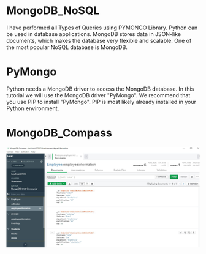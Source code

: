 # MongoDB_NoSQL
I have performed all Types of Queries using PYMONGO Library.
Python can be used in database applications.
MongoDB stores data in JSON-like documents, which makes the database very flexible and scalable.
One of the most popular NoSQL database is MongoDB.
# PyMongo
Python needs a MongoDB driver to access the MongoDB database.
In this tutorial we will use the MongoDB driver "PyMongo".
We recommend that you use PIP to install "PyMongo".
PIP is most likely already installed in your Python environment.
# MongoDB_Compass
![](Image/Capture1.JPG)
